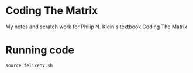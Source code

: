 # Coding The Matrix

My notes and scratch work for Philip N. Klein's textbook Coding The Matrix

# Running code

`source felixenv.sh`
